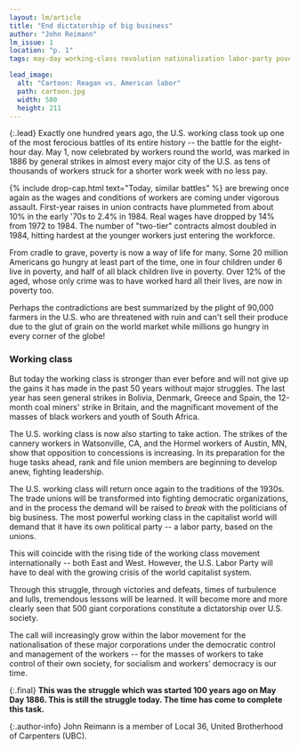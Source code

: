 ```yaml
---
layout: lm/article
title: "End dictatorship of big business"
author: "John Reimann"
lm_issue: 1
location: "p. 1"
tags: may-day working-class revolution nationalization labor-party poverty work-week

lead_image:
  alt: "Cartoon: Reagan vs. American labor"
  path: cartoon.jpg
  width: 580
  height: 211
---
```


{:.lead}
Exactly one hundred years ago, the U.S. working class took up one of the most ferocious battles of its entire history --
the battle for the eight-hour day. May 1, now celebrated by workers round the world,
was marked in 1886 by general strikes in almost every major city of the U.S.
as tens of thousands of workers struck for a shorter work week with no less pay.

{% include drop-cap.html text="Today, similar battles" %}
are brewing once again as the wages and conditions of workers are coming under vigorous assault.
First-year raises in union contracts have plummeted from about 10% in the early '70s to 2.4% in 1984.
Real wages have dropped by 14% from 1972 to 1984.
The number of "two-tier" contracts almost doubled in 1984,
hitting hardest at the younger workers just entering the workforce.

From cradle to grave, poverty
is now a way of life for many.
Some 20 million Americans go
hungry at least part of the time,
one in four children under 6 live
in poverty, and half of all black
children live in poverty. Over
12% of the aged, whose only
crime was to have worked hard
all their lives, are now in poverty too.

Perhaps the contradictions are
best summarized by the plight of
90,000 farmers in the U.S. who
are threatened with ruin and
can't sell their produce due to the
glut of grain on the world market
while millions go hungry in
every corner of the globe!

### Working class

But today the working class is
stronger than ever before and
will not give up the gains it has
made in the past 50 years
without major struggles. The
last year has seen general
strikes in Bolivia, Denmark,
Greece and Spain, the 12-month
coal miners' strike in Britain,
and the magnificant movement
of the masses of black workers
and youth of South Africa.

The U.S. working class is now
also starting to take action. The
strikes of the cannery workers in
Watsonville, CA, and the
Hormel workers of Austin, MN,
show that opposition to concessions is increasing. In its
preparation for the huge tasks
ahead, rank and file union
members are beginning to
develop anew, fighting
leadership.

The U.S. working class will
return once again to the traditions of the 1930s. The trade
unions will be transformed into
fighting democratic organizations, and in the process the demand
will be raised to *break*
with the politicians of big
business. The most powerful
working class in the capitalist
world will demand that it have
its own political party -- a labor
party, based on the unions.

This will coincide with the rising tide of the working class
movement internationally --
both East and West. However,
the U.S. Labor Party will have
to deal with the growing crisis of
the world capitalist system.

Through this struggle, through victories and defeats, times of turbulence and lulls, tremendous lessons will be learned.
It will become more and more clearly seen that 500 giant corporations constitute a dictatorship over U.S. society.

The call will increasingly grow
within the labor movement for
the nationalisation of these major corporations under the
democratic control and management of the workers -- for the
masses of workers to take control
of their own society, for socialism
and workers’ democracy is our
time.

{:.final}
**This was the struggle which was started 100 years ago on May Day 1886.
This is still the struggle today. The time has come to complete this task.**

{:.author-info}
John Reimann is a member of Local 36, United Brotherhood of Carpenters (<abbr>UBC</abbr>). 